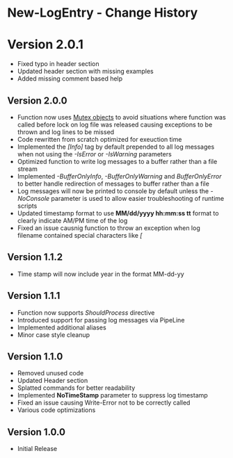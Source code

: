# New-LogEntry - Change History

# Version 2.0.1

- Fixed typo in header section
- Updated header section with missing examples
- Added missing comment based help

## Version 2.0.0

- Function now uses [Mutex objects](https://docs.microsoft.com/en-us/windows/win32/sync/mutex-objects) to avoid situations where function was called before lock on log file was released causing exceptions to be thrown and log lines to be missed
- Code rewritten from scratch optimized for exeuction time
- Implemented the *[Info]* tag by default prepended to all log messages when not using the *-IsError* or *-IsWarning* parameters
- Optimized function to write log messages to a buffer rather than a file stream
- Implemented *-BufferOnlyInfo*, *-BufferOnlyWarning* and *BufferOnlyError* to better handle redirection of messages to buffer rather than a file
- Log messages will now be printed to console by default unless the *-NoConsole* parameter is used to allow easier troubleshooting of runtime scripts
- Updated timestamp format to use **MM/dd/yyyy hh:mm:ss tt** format to clearly indicate AM/PM time of the log
- Fixed an issue causnig function to throw an exception when log filename contained special characters like *[*

## Version 1.1.2

- Time stamp will now include year in the format MM-dd-yy

## Version 1.1.1

- Function now supports *ShouldProcess* directive
- Introduced support for passing log messages via PipeLine
- Implemented additional aliases
- Minor case style cleanup

## Version 1.1.0

- Removed unused code
- Updated Header section
- Splatted commands for better readability
- Implemented  **NoTimeStamp** parameter to suppress log timestamp
- Fixed an issue causing Write-Error not to be correctly called
- Various code optimizations

## Version 1.0.0

- Initial Release
